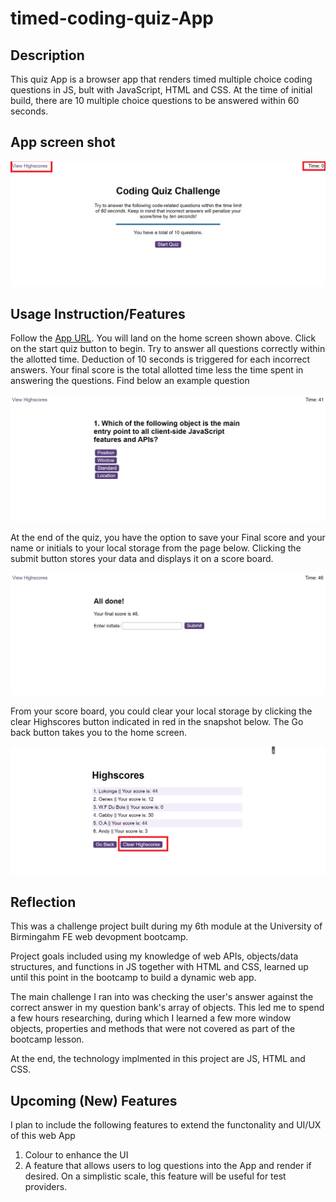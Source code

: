 # timed-coding-quiz-App

## Description 
This quiz App is a browser app that renders timed multiple choice coding questions in JS, bult with JavaScript, HTML and CSS. At the time of initial build, there are 10 multiple choice questions to be answered within 60 seconds.

## App screen shot 
![UI of Web App](./assets/images/start-screen.png)

## Usage Instruction/Features
Follow the [App URL](https://eugieno.github.io/timed-coding-quiz-App/). You will land on the home screen shown above. Click on the start quiz button to begin. Try to answer all questions correctly within the allotted time. Deduction of 10 seconds is triggered for each incorrect answers. Your final score is the total allotted time less the time spent in answering the questions. Find below an example question

![example question](./assets/images/example-question.JPG)

At the end of the quiz, you have the option to save your Final score and your name or initials to your local storage from the page below. Clicking the submit button stores your data and displays it on a score board. 

![end screen](./assets/images/end-screen.JPG)

From your score board, you could clear your local storage by clicking the clear Highscores button indicated in red in the snapshot below. The Go back button takes you to the home screen. 

![clear highscores](./assets/images/clear-highscore%20.png)


## Reflection 
This was a challenge project built during my 6th module at the University of Birmingahm FE web devopment bootcamp. 

Project goals included using my knowledge of web APIs, objects/data structures, and functions in JS together with HTML and CSS, learned up until this point in the bootcamp to build a dynamic web app.

The main challenge I ran into was checking the user's answer against the correct answer in my question bank's array of objects. This led me to spend a few hours researching, during which I learned a few more window objects, properties and methods that were not covered as part of the bootcamp lesson. 

At the end, the technology implmented in this project are JS, HTML and CSS. 

## Upcoming (New) Features
I plan to include the following features to extend the functonality and UI/UX of this web App

1. Colour to enhance the UI
2. A feature that allows users to log questions into the App and render if desired. On a simplistic scale, this feature will be useful for test providers. 


